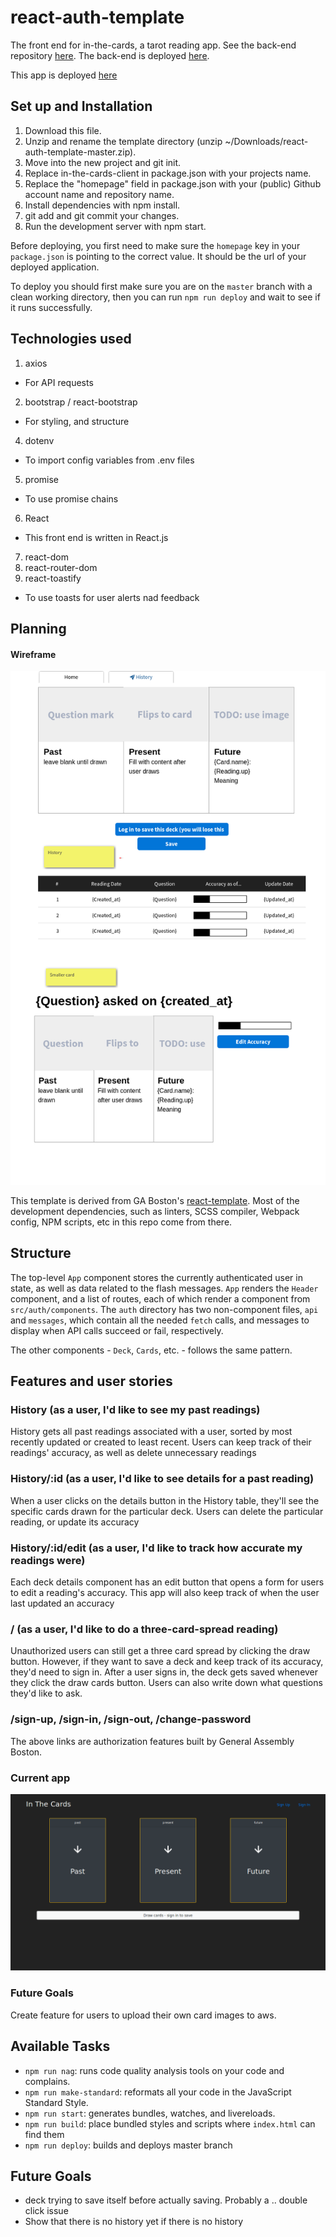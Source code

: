 # react-auth-template

The front end for in-the-cards, a tarot reading app. See the back-end repository
[here](https://github.com/TaraYoo/in-the-cards). The back-end is deployed [here](https://pure-lowlands-31271.herokuapp.com/cards).

This app is deployed [here](https://tarayoo.github.io/in-the-cards-client/#/)

## Set up and Installation
1. Download this file.
1. Unzip and rename the template directory (unzip ~/Downloads/react-auth-template-master.zip).
1. Move into the new project and git init.
1. Replace in-the-cards-client in package.json with your projects name.
1. Replace the "homepage" field in package.json with your (public) Github account name and repository name.
1. Install dependencies with npm install.
1. git add and git commit your changes.
1. Run the development server with npm start.

Before deploying, you first need to make sure the `homepage` key in your
`package.json` is pointing to the correct value. It should be the url of your
deployed application.

To deploy you should first make sure you are on the `master` branch with a
clean working directory, then you can run `npm run deploy` and wait to see if
it runs successfully.

## Technologies used
1. axios
  - For API requests
2. bootstrap / react-bootstrap
  - For styling, and structure
4. dotenv
  - To import config variables from .env files
5. promise
  - To use promise chains
6. React
  - This front end is written in React.js
7. react-dom
8. react-router-dom
9. react-toastify
  - To use toasts for user alerts nad feedback

## Planning

#### Wireframe

![Wireframe](./Wireframe.png)

This template is derived from GA Boston's [react-template](https://git.generalassemb.ly/ga-wdi-boston/react-template).
Most of the development dependencies, such as linters, SCSS compiler, Webpack
config, NPM scripts, etc in this repo come from there.

## Structure

The top-level `App` component stores the currently authenticated
user in state, as well as data related to the flash messages. `App` renders the
`Header` component, and a list of routes, each of which render a component from
`src/auth/components`. The `auth` directory has two non-component files, `api`
and `messages`, which contain all the needed `fetch` calls, and messages to
display when API calls succeed or fail, respectively.

The other components - `Deck`, `Cards`, etc. - follows the same pattern.

## Features and user stories

### History (as a user, I'd like to see my past readings)

History gets all past readings associated with a user, sorted by most recently
updated or created to least recent. Users can keep track of their readings'
accuracy, as well as delete unnecessary readings

### History/:id (as a user, I'd like to see details for a past reading)

When a user clicks on the details button in the History table, they'll see
the specific cards drawn for the particular deck. Users can delete the particular
reading, or update its accuracy

### History/:id/edit (as a user, I'd like to track how accurate my readings were)

Each deck details component has an edit button that opens a form for users to
edit a reading's accuracy. This app will also keep track of when the user last
updated an accuracy

### / (as a user, I'd like to do a three-card-spread reading)
Unauthorized users can still get a three card spread by clicking the draw button.
However, if they want to save a deck and keep track of its accuracy, they'd need
to sign in. After a user signs in, the deck gets saved whenever they click the
draw cards button. Users can also write down what questions they'd like to ask.

### /sign-up, /sign-in, /sign-out, /change-password
The above links are authorization features built by General Assembly Boston.

### Current app
![current app](./finalApp.png)

### Future Goals
Create feature for users to upload their own card images to aws.


## Available Tasks

- `npm run nag`: runs code quality analysis tools on your code and complains.
- `npm run make-standard`: reformats all your code in the JavaScript Standard
  Style.
- `npm run start`: generates bundles, watches, and livereloads.
- `npm run build`: place bundled styles and scripts where `index.html` can find
    them
- `npm run deploy`: builds and deploys master branch


## Future Goals
- deck trying to save itself before actually saving. Probably a .. double click issue
- Show that there is no history yet if there is no history
